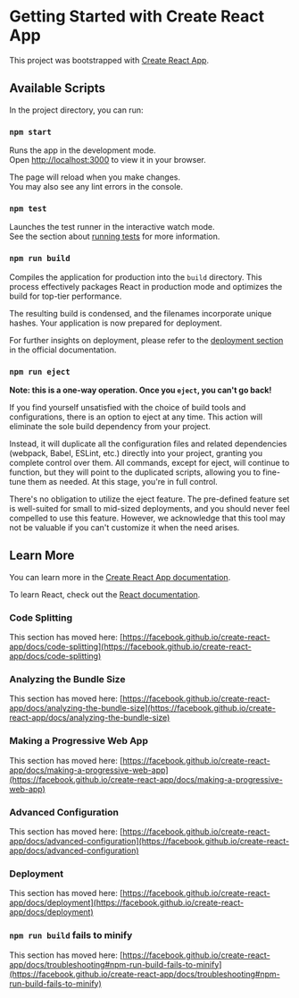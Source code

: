 # Getting Started with Create React App

This project was bootstrapped with [Create React App](https://github.com/facebook/create-react-app).

## Available Scripts

In the project directory, you can run:

### `npm start`

Runs the app in the development mode.\
Open [http://localhost:3000](http://localhost:3000) to view it in your browser.

The page will reload when you make changes.\
You may also see any lint errors in the console.

### `npm test`

Launches the test runner in the interactive watch mode.\
See the section about [running tests](https://facebook.github.io/create-react-app/docs/running-tests) for more information.

### `npm run build`

Compiles the application for production into the `build` directory. This process effectively packages React in production mode and optimizes the build for top-tier performance.

The resulting build is condensed, and the filenames incorporate unique hashes. Your application is now prepared for deployment.

For further insights on deployment, please refer to the [deployment section](https://facebook.github.io/create-react-app/docs/deployment) in the official documentation.

### `npm run eject`

**Note: this is a one-way operation. Once you `eject`, you can't go back!**

If you find yourself unsatisfied with the choice of build tools and configurations, there is an option to eject at any time. This action will eliminate the sole build dependency from your project.

Instead, it will duplicate all the configuration files and related dependencies (webpack, Babel, ESLint, etc.) directly into your project, granting you complete control over them. All commands, except for eject, will continue to function, but they will point to the duplicated scripts, allowing you to fine-tune them as needed. At this stage, you're in full control.

There's no obligation to utilize the eject feature. The pre-defined feature set is well-suited for small to mid-sized deployments, and you should never feel compelled to use this feature. However, we acknowledge that this tool may not be valuable if you can't customize it when the need arises.

## Learn More

You can learn more in the [Create React App documentation](https://facebook.github.io/create-react-app/docs/getting-started).

To learn React, check out the [React documentation](https://reactjs.org/).

### Code Splitting

This section has moved here: [https://facebook.github.io/create-react-app/docs/code-splitting](https://facebook.github.io/create-react-app/docs/code-splitting)

### Analyzing the Bundle Size

This section has moved here: [https://facebook.github.io/create-react-app/docs/analyzing-the-bundle-size](https://facebook.github.io/create-react-app/docs/analyzing-the-bundle-size)

### Making a Progressive Web App

This section has moved here: [https://facebook.github.io/create-react-app/docs/making-a-progressive-web-app](https://facebook.github.io/create-react-app/docs/making-a-progressive-web-app)

### Advanced Configuration

This section has moved here: [https://facebook.github.io/create-react-app/docs/advanced-configuration](https://facebook.github.io/create-react-app/docs/advanced-configuration)

### Deployment

This section has moved here: [https://facebook.github.io/create-react-app/docs/deployment](https://facebook.github.io/create-react-app/docs/deployment)

### `npm run build` fails to minify

This section has moved here: [https://facebook.github.io/create-react-app/docs/troubleshooting#npm-run-build-fails-to-minify](https://facebook.github.io/create-react-app/docs/troubleshooting#npm-run-build-fails-to-minify)

